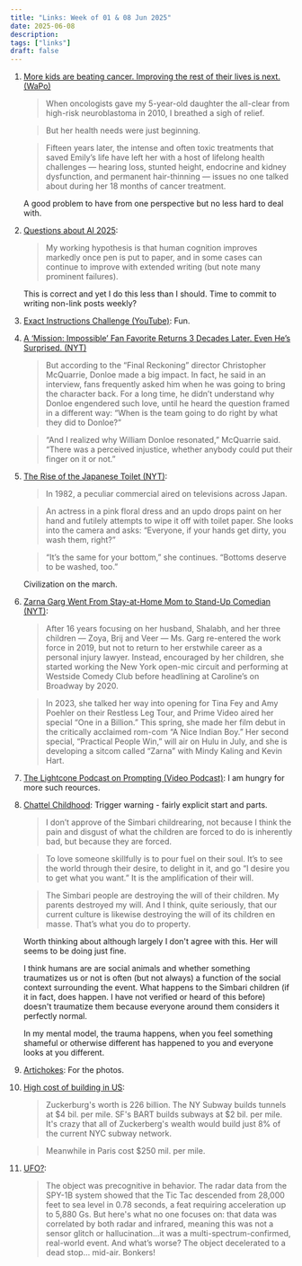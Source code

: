 ```yaml
---
title: "Links: Week of 01 & 08 Jun 2025"
date: 2025-06-08
description: 
tags: ["links"]
draft: false
---
```


1. [More kids are beating cancer. Improving the rest of their lives is next.
 (WaPo)](https://www.washingtonpost.com/health/2025/05/25/pediatric-cancer-survivors-chemo/) 
    > When oncologists gave my 5-year-old daughter the all-clear from high-risk neuroblastoma in 2010, I breathed a sigh of relief.

    > But her health needs were just beginning.

    > Fifteen years later, the intense and often toxic treatments that saved Emily’s life have left her with a host of lifelong health challenges — hearing loss, stunted height, endocrine and kidney dysfunction, and permanent hair-thinning — issues no one talked about during her 18 months of cancer treatment.

    A good problem to have from one perspective but no less hard to deal with. 

2. [Questions about AI 2025](https://caseyhandmer.wordpress.com/2025/05/21/questions-about-ai-2025/):
    > My working hypothesis is that human cognition improves markedly once pen is put to paper, and in some cases can continue to improve with extended writing (but note many prominent failures). 

    This is correct and yet I do this less than I should. Time to commit to writing non-link posts weekly?

3. [Exact Instructions Challenge (YouTube)](https://youtu.be/cDA3_5982h8?si=1Q9tnU3yJQFEcMF3): Fun.

4. [A ‘Mission: Impossible’ Fan Favorite Returns 3 Decades Later. Even He’s Surprised. (NYT)](https://www.nytimes.com/2025/05/25/movies/mission-impossible-the-final-reckoning-william-donloe-rolf-saxon.html)
    > But according to the “Final Reckoning” director Christopher McQuarrie, Donloe made a big impact. In fact, he said in an interview, fans frequently asked him when he was going to bring the character back. For a long time, he didn’t understand why Donloe engendered such love, until he heard the question framed in a different way: “When is the team going to do right by what they did to Donloe?”

    >“And I realized why William Donloe resonated,” McQuarrie said. “There was a perceived injustice, whether anybody could put their finger on it or not.”

5. [The Rise of the Japanese Toilet (NYT)](https://www.nytimes.com/2025/05/29/business/toto-toilet-japan-bidet.html): 
    > In 1982, a peculiar commercial aired on televisions across Japan.

    > An actress in a pink floral dress and an updo drops paint on her hand and futilely attempts to wipe it off with toilet paper. She looks into the camera and asks: “Everyone, if your hands get dirty, you wash them, right?”

    > “It’s the same for your bottom,” she continues. “Bottoms deserve to be washed, too.”

    Civilization on the march. 

6. [Zarna Garg Went From Stay-at-Home Mom to Stand-Up Comedian (NYT)](https://www.nytimes.com/2025/05/29/style/zarna-garg-comedian-book.html): 
    > After 16 years focusing on her husband, Shalabh, and her three children — Zoya, Brij and Veer — Ms. Garg re-entered the work force in 2019, but not to return to her erstwhile career as a personal injury lawyer. Instead, encouraged by her children, she started working the New York open-mic circuit and performing at Westside Comedy Club before headlining at Caroline’s on Broadway by 2020.

    > In 2023, she talked her way into opening for Tina Fey and Amy Poehler on their Restless Leg Tour, and Prime Video aired her special “One in a Billion.” This spring, she made her film debut in the critically acclaimed rom-com “A Nice Indian Boy.” Her second special, “Practical People Win,” will air on Hulu in July, and she is developing a sitcom called “Zarna” with Mindy Kaling and Kevin Hart.

7. [The Lightcone Podcast on Prompting (Video Podcast)](https://x.com/ycombinator/status/1928451506904400236): I am hungry for more such reources. 

8. [Chattel Childhood](https://aella.substack.com/p/chattel-childhood?triedRedirect=true): Trigger warning - fairly explicit start and parts. 
    > I don’t approve of the Simbari childrearing, not because I think the pain and disgust of what the children are forced to do is inherently bad, but because they are forced.

    > To love someone skillfully is to pour fuel on their soul. It’s to see the world through their desire, to delight in it, and go “I desire you to get what you want.” It is the amplification of their will.

    > The Simbari people are destroying the will of their children. My parents destroyed my will. And I think, quite seriously, that our current culture is likewise destroying the will of its children en masse. That’s what you do to property.

    Worth thinking about although largely I don't agree with this. Her will seems to be doing just fine. 
    
    I think humans are are social animals and whether something traumatizes us or not is often (but not always) a function of the social context surrounding the event. What happens to the Simbari children (if it in fact, does happen. I have not verified or heard of this before) doesn't traumatize them because everyone around them considers it perfectly normal. 
    
    In my mental model, the trauma happens, when you feel something shameful or otherwise different has happened to you and everyone looks at you different. 

9. [Artichokes](https://x.com/ambarishsatwik/status/1929052494325494069): For the photos. 

10. [High cost of building in US](https://x.com/idothethinking/status/1929044811425648823): 
    > Zuckerburg's worth is 226 billion. The NY Subway builds tunnels at $4 bil. per mile. SF's BART builds subways at $2 bil. per mile. It's crazy that all of Zuckerberg's wealth would build just 8% of the current NYC subway network. 

    >Meanwhile in Paris cost $250 mil. per mile.

11. [UFO?](https://x.com/JasonWilde108/status/1929310791489954092): 
    > The object was precognitive in behavior. The radar data from the SPY-1B system showed that the Tic Tac descended from 28,000 feet to sea level in 0.78 seconds, a feat requiring acceleration up to 5,880 Gs. But here's what no one focuses on: that data was correlated by both radar and infrared, meaning this was not a sensor glitch or hallucination...it was a multi-spectrum-confirmed, real-world event. And what’s worse? The object decelerated to a dead stop… mid-air. Bonkers!
